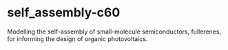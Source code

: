 # self_assembly-c60
Modelling the self-assembly of small-molecule semiconductors, fullerenes, for informing the design of organic photovoltaics. 
